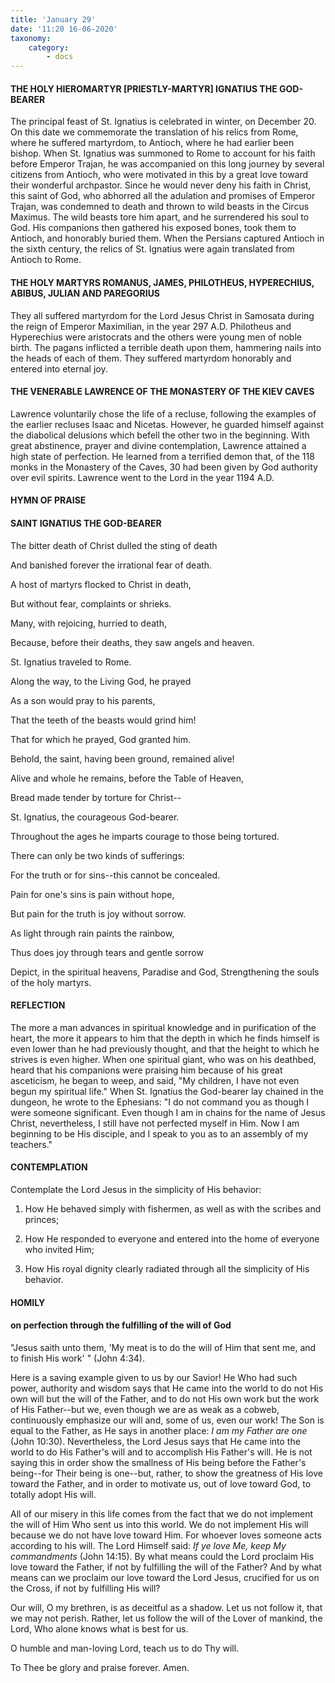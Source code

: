 ```yaml
---
title: 'January 29'
date: '11:20 16-06-2020'
taxonomy:
    category:
        - docs
---
```


####  THE HOLY HIEROMARTYR [PRIESTLY-MARTYR] IGNATIUS THE GOD-BEARER


The principal feast of St. Ignatius is celebrated in winter, on December 20. On this date we commemorate the translation of his relics from Rome, where he suffered martyrdom, to Antioch, where he had earlier been bishop. When St. Ignatius was summoned to Rome to account for his faith before Emperor Trajan, he was accompanied on this long journey by several citizens from Antioch, who were motivated in this by a great love toward their wonderful archpastor. Since he would never deny his faith in Christ, this saint of God, who abhorred all the adulation and promises of Emperor Trajan, was condemned to death and thrown to wild beasts in the Circus Maximus. The wild beasts tore him apart, and he surrendered his soul to God. His companions then gathered his exposed bones, took them to Antioch, and honorably buried them. When the Persians captured Antioch in the sixth century, the relics of St. Ignatius were again translated from Antioch to Rome.

#### THE HOLY MARTYRS ROMANUS, JAMES, PHILOTHEUS, HYPERECHIUS, ABIBUS, JULIAN AND PAREGORIUS

They all suffered martyrdom for the Lord Jesus Christ in Samosata during the reign of Emperor Maximilian, in the year 297 A.D. Philotheus and Hyperechius were aristocrats and the others were young men of noble birth. The pagans inflicted a terrible death upon them, hammering nails into the heads of each of them. They suffered martyrdom honorably and entered into eternal joy.

#### THE VENERABLE LAWRENCE OF THE MONASTERY OF THE KIEV CAVES

Lawrence voluntarily chose the life of a recluse, following the examples of the earlier recluses Isaac and Nicetas. However, he guarded himself against the diabolical delusions which befell the other two in the beginning. With great abstinence, prayer and divine contemplation, Lawrence attained a high state of perfection. He learned from a terrified demon that, of the 118 monks in the Monastery of the Caves, 30 had been given by God authority over evil spirits. Lawrence went to the Lord in the year 1194 A.D.



#### HYMN OF PRAISE

#### SAINT IGNATIUS THE GOD-BEARER

The bitter death of Christ dulled the sting of death

And banished forever the irrational fear of death.

A host of martyrs flocked to Christ in death,

But without fear, complaints or shrieks.

Many, with rejoicing, hurried to death,

Because, before their deaths, they saw angels and heaven.

St. Ignatius traveled to Rome.

Along the way, to the Living God, he prayed

As a son would pray to his parents,

That the teeth of the beasts would grind him!

That for which he prayed, God granted him.

Behold, the saint, having been ground, remained alive!

Alive and whole he remains, before the Table of Heaven,

Bread made tender by torture for Christ--

St. Ignatius, the courageous God-bearer.

Throughout the ages he imparts courage to those being tortured.

There can only be two kinds of sufferings:

For the truth or for sins--this cannot be concealed.

Pain for one's sins is pain without hope,

But pain for the truth is joy without sorrow.

As light through rain paints the rainbow,

Thus does joy through tears and gentle sorrow

Depict, in the spiritual heavens, Paradise and God,
Strengthening the souls of the holy martyrs.

#### REFLECTION

The more a man advances in spiritual knowledge and in purification of the heart, the more it appears to him that the depth in which he finds himself is even lower than he had previously thought, and that the height to which he strives is even higher. When one spiritual giant, who was on his deathbed, heard that his companions were praising him because of his great asceticism, he began to weep, and said, "My children, I have not even begun my spiritual life." When St. Ignatius the God-bearer lay chained in the dungeon, he wrote to the Ephesians: "I do not command you as though I were someone significant. Even though I am in chains for the name of Jesus Christ, nevertheless, I still have not perfected myself in Him. Now I am beginning to be His disciple, and I speak to you as to an assembly of my teachers."



#### CONTEMPLATION

Contemplate the Lord Jesus in the simplicity of His behavior:

1.  How He behaved simply with fishermen, as well as with the scribes and princes;

1.  How He responded to everyone and entered into the home of everyone who invited Him;

1.  How His royal dignity clearly radiated through all the simplicity of His behavior.



#### HOMILY

#### on perfection through the fulfilling of the will of God

"Jesus saith unto them, 'My meat is to do the will of Him that sent me, and to finish His work' " (John 4:34).

Here is a saving example given to us by our Savior! He Who had such power, authority and wisdom says that He came into the world to do not His own will but the will of the Father, and to do not His own work but the work of His Father--but we, even though we are as weak as a cobweb, continuously emphasize our will and, some of us, even our work! The Son is equal to the Father, as He says in another place: *I am my Father are one* (John 10:30). Nevertheless, the Lord Jesus says that He came into the world to do His Father's will and to accomplish His Father's will. He is not saying this in order show the smallness of His being before the Father's being--for Their being is one--but, rather, to show the greatness of His love toward the Father, and in order to motivate us, out of love toward God, to totally adopt His will.

All of our misery in this life comes from the fact that we do not implement the will of Him Who sent us into this world. We do not implement His will because we do not have love toward Him. For whoever loves someone acts according to his will. The Lord Himself said: *If ye love Me, keep My commandments* (John 14:15). By what means could the Lord proclaim His love toward the Father, if not by fulfilling the will of the Father? And by what means can we proclaim our love toward the Lord Jesus, crucified for us on the Cross, if not by fulfilling His will?

Our will, O my brethren, is as deceitful as a shadow. Let us not follow it, that we may not perish. Rather, let us follow the will of the Lover of mankind, the Lord, Who alone knows what is best for us.

O humble and man-loving Lord, teach us to do Thy will.

To Thee be glory and praise forever. Amen.

